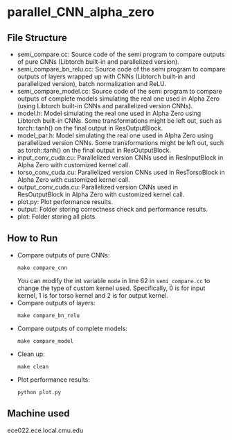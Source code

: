 # parallel_CNN_alpha_zero

## File Structure

- semi_compare.cc: Source code of the semi program to compare outputs of pure CNNs (Libtorch built-in and parallelized version).
- semi_compare_bn_relu.cc: Source code of the semi program to compare outputs of layers wrapped up with CNNs (Libtorch built-in and parallelized version), batch normalization and ReLU.
- semi_compare_model.cc: Source code of the semi program to compare outputs of complete models simulating the real one used in Alpha Zero (using Libtorch built-in CNNs and parallelized version CNNs).
- model.h: Model simulating the real one used in Alpha Zero using Libtorch built-in CNNs. Some transformations might be left out, such as torch::tanh() on the final output in ResOutputBlock.
- model_par.h: Model simulating the real one used in Alpha Zero using parallelized version CNNs. Some transformations might be left out, such as torch::tanh() on the final output in ResOutputBlock.
- input_conv_cuda.cu: Parallelized version CNNs used in ResInputBlock in Alpha Zero with customized kernel call.
- torso_conv_cuda.cu: Parallelized version CNNs used in ResTorsoBlock in Alpha Zero with customized kernel call.
- output_conv_cuda.cu: Parallelized version CNNs used in ResOutputBlock in Alpha Zero with customized kernel call.
- plot.py: Plot performance results.
- output: Folder storing correctness check and performance results.
- plot: Folder storing all plots.

## How to Run

- Compare outputs of pure CNNs:
  ```
  make compare_cnn
  ```
  You can modify the int variable `mode` in line 62 in `semi_compare.cc` to change the type of custom kernel used. Specifically, 0 is for input kernel, 1 is for torso kernel and 2 is for output kernel.
- Compare outputs of layers:
  ```
  make compare_bn_relu
  ```
- Compare outputs of complete models:
  ```
  make compare_model
  ```
- Clean up:
  ```
  make clean
  ```
- Plot performance results:
  ```
  python plot.py
  ```

## Machine used
ece022.ece.local.cmu.edu
